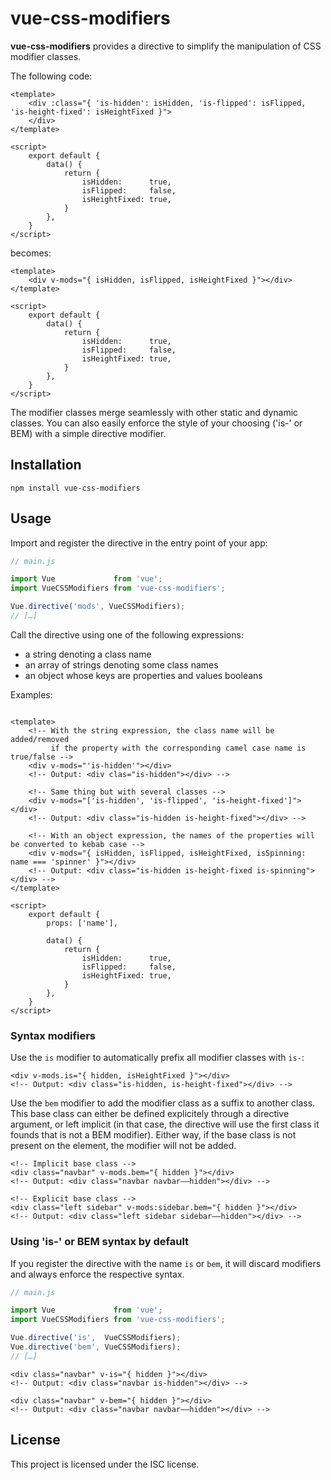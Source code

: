 # vue-css-modifiers

**vue-css-modifiers** provides a directive to simplify the manipulation of CSS
modifier classes.

The following code:
```vue
<template>
	<div :class="{ 'is-hidden': isHidden, 'is-flipped': isFlipped, 'is-height-fixed': isHeightFixed }">
	</div>
</template>

<script>
	export default {
		data() {
			return {
				isHidden:      true,
				isFlipped:     false,
				isHeightFixed: true,
			}
		},
	}
</script>
```

becomes:
```vue
<template>
	<div v-mods="{ isHidden, isFlipped, isHeightFixed }"></div>
</template>

<script>
	export default {
		data() {
			return {
				isHidden:      true,
				isFlipped:     false,
				isHeightFixed: true,
			}
		},
	}
</script>
```

The modifier classes merge seamlessly with other static and dynamic classes.
You can also easily enforce the style of your choosing ('is-' or BEM) with
a simple directive modifier.

## Installation

```
npm install vue-css-modifiers
```

## Usage

Import and register the directive in the entry point of your app:
```javascript
// main.js

import Vue             from 'vue';
import VueCSSModifiers from 'vue-css-modifiers';

Vue.directive('mods', VueCSSModifiers);
// […]
```

Call the directive using one of the following expressions:
 * a string denoting a class name
 * an array of strings denoting some class names
 * an object whose keys are properties and values booleans

Examples:
```vue

<template>
	<!-- With the string expression, the class name will be added/removed
	     if the property with the corresponding camel case name is true/false -->
	<div v-mods="'is-hidden'"></div>
	<!-- Output: <div clas="is-hidden"></div> -->

	<!-- Same thing but with several classes -->
	<div v-mods="['is-hidden', 'is-flipped', 'is-height-fixed']"></div>
	<!-- Output: <div class="is-hidden is-height-fixed"></div> -->

	<!-- With an object expression, the names of the properties will be converted to kebab case -->
	<div v-mods="{ isHidden, isFlipped, isHeightFixed, isSpinning: name === 'spinner' }"></div>
	<!-- Output: <div class="is-hidden is-height-fixed is-spinning"></div> -->
</template>

<script>
	export default {
		props: ['name'],

		data() {
			return {
				isHidden:      true,
				isFlipped:     false,
				isHeightFixed: true,
			}
		},
	}
</script>
```

### Syntax modifiers

Use the `is` modifier to automatically prefix all modifier classes with `is-`:
```vue
<div v-mods.is="{ hidden, isHeightFixed }"></div>
<!-- Output: <div class="is-hidden, is-height-fixed"></div> -->
```

Use the `bem` modifier to add the modifier class as a suffix to another class.
This base class can either be defined explicitely through a directive argument,
or left implicit (in that case, the directive will use the first class it
founds that is not a BEM modifier). Either way, if the base class is not
present on the element, the modifier will not be added.
```vue
<!-- Implicit base class -->
<div class="navbar" v-mods.bem="{ hidden }"></div>
<!-- Output: <div class="navbar navbar––hidden"></div> -->

<!-- Explicit base class -->
<div class="left sidebar" v-mods:sidebar.bem="{ hidden }"></div>
<!-- Output: <div class="left sidebar sidebar––hidden"></div> -->
```

### Using 'is-' or BEM syntax by default

If you register the directive with the name `is` or `bem`, it will discard
modifiers and always enforce the respective syntax.

```javascript
// main.js

import Vue             from 'vue';
import VueCSSModifiers from 'vue-css-modifiers';

Vue.directive('is',  VueCSSModifiers);
Vue.directive('bem', VueCSSModifiers);
// […]
```

```vue
<div class="navbar" v-is="{ hidden }"></div>
<!-- Output: <div class="navbar is-hidden"></div> -->

<div class="navbar" v-bem="{ hidden }"></div>
<!-- Output: <div class="navbar navbar––hidden"></div> -->
```

## License
This project is licensed under the ISC license.
